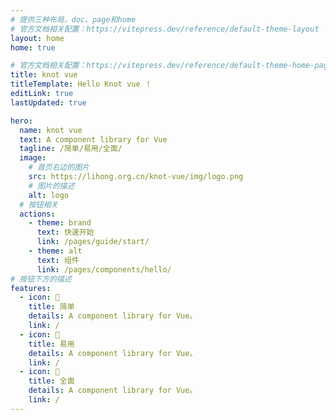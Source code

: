 ```yaml
---
# 提供三种布局，doc、page和home
# 官方文档相关配置：https://vitepress.dev/reference/default-theme-layout
layout: home
home: true

# 官方文档相关配置：https://vitepress.dev/reference/default-theme-home-page
title: knot vue
titleTemplate: Hello Knot vue ！
editLink: true
lastUpdated: true

hero:
  name: knot vue
  text: A component library for Vue
  tagline: /简单/易用/全面/
  image:
    # 首页右边的图片
    src: https://lihong.org.cn/knot-vue/img/logo.png
    # 图片的描述
    alt: logo
  # 按钮相关
  actions:
    - theme: brand
      text: 快速开始
      link: /pages/guide/start/
    - theme: alt
      text: 组件
      link: /pages/components/hello/
# 按钮下方的描述
features:
  - icon: 🤹
    title: 简单
    details: A component library for Vue。
    link: /
  - icon: 🎨
    title: 易用
    details: A component library for Vue。
    link: /
  - icon: 🧩
    title: 全面
    details: A component library for Vue。
    link: /
---
```

